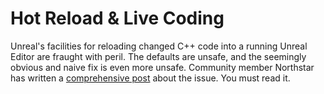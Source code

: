 # Hot Reload & Live Coding

Unreal's facilities for reloading changed C++ code into a running Unreal Editor are fraught with peril. The defaults 
are unsafe, and the seemingly obvious and naive fix is even more unsafe. Community member Northstar has written a 
[comprehensive post](https://hotreloadsucks.com/) about the issue. You must read it.
